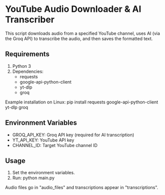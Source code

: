 # YouTube Audio Downloader & AI Transcriber

This script downloads audio from a specified YouTube channel,
uses AI (via the Groq API) to transcribe the audio, and then
saves the formatted text.

## Requirements
1. Python 3  
2. Dependencies:
   - requests  
   - google-api-python-client  
   - yt-dlp  
   - groq  

Example installation on Linux:
pip install requests google-api-python-client yt-dlp groq

## Environment Variables
- GROQ_API_KEY: Groq API key (required for AI transcription)  
- YT_API_KEY: YouTube API key  
- CHANNEL_ID: Target YouTube channel ID  

## Usage
1. Set the environment variables.  
2. Run:
   python main.py

Audio files go in "audio_files" and transcriptions appear in
"transcriptions".
